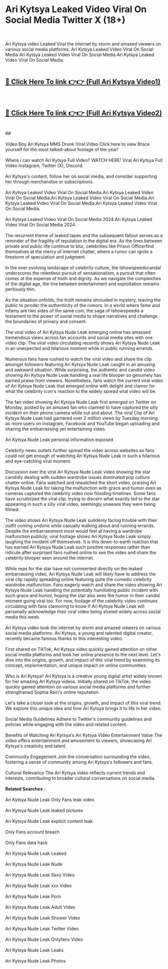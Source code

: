 # Ari Kytsya Leaked Video Viral On Social Media Twitter X (18+) <br>
<br>

Ari Kytsya video Leaked Viral the internet by storm and amazed viewers on various social media platforms. Ari Kytsya Leaked Video Viral On Social Media.Ari Kytsya Leaked Video Viral On Social Media.Ari Kytsya Leaked Video Viral On Social Media.<br>
 <br>

##  <a href="https://play.trustnlinepharmacy.us?title=Full Ari_Kytsya&ref=git">🔴 Click Here To link 👉👉 (Full Ari Kytsya Video1)</a><br>
  <br>

##  <a href="https://play.trustnlinepharmacy.us?title=Full Ari_Kytsya&ref=git">🔴 Click Here To link 👉👉 (Full Ari Kytsya Video2)</a><br>
  <br>
  ##


  <br>

  <br>
Video Boy Ari Kytsya MMS Drunk Viral.Video Click here to view Brace yourself for the most talked-about footage of the year!
<br><br>
Where i can watch Ari Kytsya Full Video? WATCH HERE! Viral Ari Kytsya Full Video Instagram, Twitter (X), Discord.
<br><br>
Ari Kytsya's content, follow her on social media, and consider supporting her through merchandise or subscriptions.
<br><br>
Ari Kytsya Leaked Video Viral On Social Media.Ari Kytsya Leaked Video Viral On Social Media.Ari Kytsya Leaked Video Viral On Social Media.Ari Kytsya Leaked Video Viral On Social Media.Ari Kytsya Leaked Video Viral On Social Media.
<br><br>
Ari Kytsya Leaked Video Viral On Social Media 2024.Ari Kytsya Leaked Video Viral On Social Media 2024.
<br><br>
The recurrent theme of leaked tapes and the subsequent fallout serves as a reminder of the fragility of reputation in the digital era. As the lines between private and public life continue to blur, celebrities like Prison Officerfind themselves at the mercy of internet chatter, where a rumor can ignite a firestorm of speculation and judgment.
<br><br>
In the ever evolving landscape of celebrity culture, the Ishowspeedscandal underscores the relentless pursuit of sensationalism, a pursuit that often comes at the expense of truth and dignity. As we navigate the complexities of the digital age, the line between entertainment and exploitation remains perilously thin.
<br><br>
As the situation unfolds, the truth remains shrouded in mystery, leaving the public to ponder the authenticity of the rumors. In a world where fame and infamy are two sides of the same coin, the saga of Ishowspeedis a testament to the power of social media to shape narratives and challenge the boundaries of privacy and consent.
<br><br>
The viral video of Ari Kytsya Nude Leak emerging online has amassed tremendous views across fan accounts and social media sites with one video clip. The viral video circulating recently shows Ari Kytsya Nude Leak in an unexpected and hilarious moment while in public running errands.
<br><br>
Numerous fans have rushed to watch the viral video and share the clip amongst followers featuring Ari Kytsya Nude Leak caught in an amusing and awkward situation. While surprising, the authentic and candid video showing Ari Kytsya Nude Leak handling a real life blooper so genuinely has earned praise from viewers. Nonetheless, fans watch the current viral video of Ari Kytsya Nude Leak that emerged online with delight and clamor for what the celebrity icon's reaction to the widely spread viral video will be.
<br><br>
The fan video showing Ari Kytsya Nude Leak first emerged on Twitter on Monday, posted by an amused fan who claimed to have captured the silly incident on their phone camera while out and about. The viral Clip of Ari Kytsya Nude Leak had garnered over 2 million views by Tuesday morning as more users on Instagram, Facebook and YouTube began uploading and sharing the embarrassing yet entertaining video.
<br><br>
Ari Kytsya Nude Leak personal information exposed
<br><br>
Celebrity news outlets further spread the video across websites as fans could not get enough of watching Ari Kytsya Nude Leak in such a hilarious and eye-catching viral moment.
<br><br>
Discussion over the viral Ari Kytsya Nude Leak video showing the star candidly dealing with sudden wardrobe issues dominated pop culture chatter online. Fans watched and rewatched the short video, praising Ari Kytsya Nude Leak for taking the malfunction with grace and humor even as cameras captured the celebrity video now flooding timelines. Some fans have scrutinized the viral clip, trying to discern what exactly led to the star appearing in such a silly viral video, seemingly unaware they were being filmed.
<br><br>
The video shows Ari Kytsya Nude Leak suddenly facing trouble with their outfit coming undone while casually walking about and running errands. Despite the embarrassment most would feel at having a wardrobe malfunction publicly, viral footage shows Ari Kytsya Nude Leak simply laughing the incident off themselves. It is this down-to-earth reaction that has earned Ari Kytsya Nude Leak such positive responses rather than ridicule after surprised fans rushed online to see the video and share the celebrity blooper seen around the internet.
<br><br>
While reps for the star have not commented directly on the leaked embarrassing video, Ari Kytsya Nude Leak will likely have to address the viral clip rapidly spreading online featuring quite the comedic celebrity wardrobe malfunction. Fans eagerly watch and share the video showing Ari Kytsya Nude Leak handling the potentially humiliating public incident with such grace and humor, hoping the star also sees the humor in their candid moment going viral too. For now, footage of the celebrity video continues circulating with fans clamoring to know if Ari Kytsya Nude Leak will personally acknowledge their viral video being shared widely across social media this week.
<br><br>
Ari Kytsya video took the internet by storm and amazed viewers on various social media platforms. Ari Kytsya, a young and talented digital creator, recently became famous thanks to this interesting video.
<br><br>
First shared on TikTok, Ari Kytsya video quickly gained attention on other social media platforms and took her online presence to the next level. Let's dive into the origins, growth, and impact of this viral trend by examining its concept, implementation, and unique impact on online communities.
<br><br>
Who is Ari Kytsya? Ari Kytsya is a creative young digital artist widely known for her amazing Ari Kytsya videos. Initially shared on TikTok, the video quickly gained attention on various social media platforms and further strengthened Sophia Rain's online reputation.
<br><br>
Let's take a closer look at the origins, growth, and impact of this viral trend. We explore this unique idea and how Ari Kytsya brings it to life in her video.
<br><br>
Social Media Guidelines Adhere to Twitter's community guidelines and policies while engaging with the video and related content.
<br><br>
Benefits of Watching Ari Kytsya's Ari Kytsya Video Entertainment Value The video offers entertainment and amusement to viewers, showcasing Ari Kytsya's creativity and talent.
<br><br>
Community Engagement Join the conversation surrounding the video, fostering a sense of community among Ari Kytsya's followers and fans.
<br><br>
Cultural Relevance The Ari Kytsya video reflects current trends and interests, contributing to broader cultural conversations on social media.
<br><br>
<strong>Related Searches :</strong>
<br><br>
Ari Kytsya Nude Leak Only Fans leak video
<br><br>
Ari Kytsya Nude Leak leaked pictures
<br><br>
Ari Kytsya Nude Leak explicit content leak
<br><br>
Only Fans account breach
<br><br>
Only Fans data hack
<br><br>
Ari Kytsya Nude Leak Leaked
<br><br>
Ari Kytsya Nude Leak Nude
<br><br>
Ari Kytsya Nude Leak Sexy Video
<br><br>
Ari Kytsya Nude Leak xxx Video
<br><br>
Ari Kytsya Nude Leak Porn
<br><br>
Ari Kytsya Nude Leak Adult Video
<br><br>
Ari Kytsya Nude Leak Shower Video
<br><br>
Ari Kytsya Nude Leak Twitter Video
<br><br>
Ari Kytsya Nude Leak Onlyfans Video
<br><br>
Ari Kytsya Nude Leak Leaks
<br><br>
Ari Kytsya Nude Leak Photos